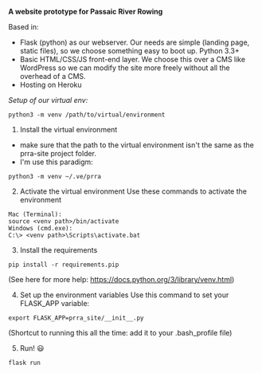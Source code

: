 **A website prototype for Passaic River Rowing**

Based in:
- Flask (python) as our webserver.  Our needs are simple (landing page, static files), so we choose something easy to boot up.  Python 3.3+
- Basic HTML/CSS/JS front-end layer.  We choose this over a CMS like WordPress so we can modify the site more freely without all the overhead of a CMS.
- Hosting on Heroku

*Setup of our virtual env:*

```
python3 -m venv /path/to/virtual/environment
```
1. Install the virtual environment
- make sure that the path to the virtual environment isn't the same as the prra-site project folder.
- I'm use this paradigm:
```
python3 -m venv ~/.ve/prra
```

2. Activate the virtual environment
Use these commands to activate the environment
```
Mac (Terminal):
source <venv path>/bin/activate
Windows (cmd.exe):
C:\> <venv path>\Scripts\activate.bat
```

3. Install the requirements
```
pip install -r requirements.pip
```

(See here for more help: https://docs.python.org/3/library/venv.html)

4. Set up the environment variables
Use this command to set your FLASK_APP variable:
```
export FLASK_APP=prra_site/__init__.py
```
(Shortcut to running this all the time: add it to your .bash_profile file)

5. Run! 😃
```
flask run
```
